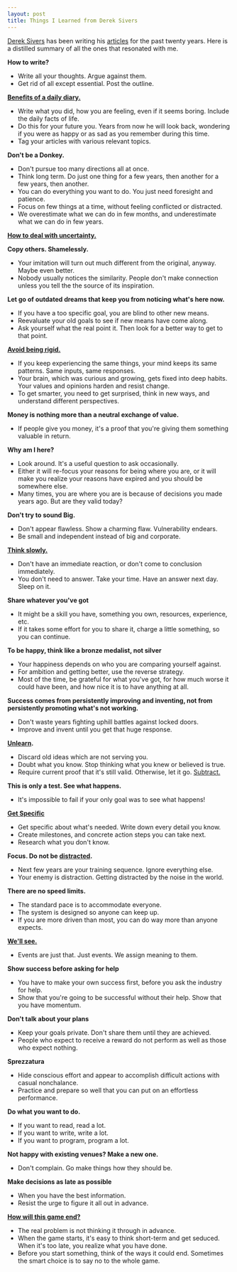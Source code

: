 ```yaml
---
layout: post
title: Things I Learned from Derek Sivers
---
```


[Derek Sivers](https://sive.rs/) has been writing his [articles](https://sive.rs/blog) for the past twenty years. Here is a distilled summary of all the ones that resonated with me. 

**How to write?**

- Write all your thoughts. Argue against them.
- Get rid of all except essential. Post the outline. 

**[Benefits of a daily diary.](https://sivers.org/dj)** 

- Write what you did, how you are feeling, even if it seems boring. Include the daily facts of life. 
- Do this for your future you. Years from now he will look back, wondering if you were as happy or as sad as you remember during this time. 
- Tag your articles with various relevant topics. 

**Don't be a Donkey.**

- Don't pursue too many directions all at once. 
- Think long term. Do just one thing for a few years, then another for a few years, then another. 
- You can do everything you want to do. You just need foresight and patience. 
- Focus on few things at a time, without feeling conflicted or distracted. 
- We overestimate what we can do in few months, and underestimate what we can do in few years.

**[How to deal with uncertainty.](https://sivers.org/d1t)** 

**Copy others. Shamelessly.**

- Your imitation will turn out much different from the original, anyway. Maybe even better. 
- Nobody usually notices the similarity. People don't make connection unless you tell the the source of its inspiration. 

**Let go of outdated dreams that keep you from noticing what's here now.** 

- If you have a too specific goal, you are blind to other new means. 
- Reevaluate your old goals to see if new means have come along. 
- Ask yourself what the real point it. Then look for a better way to get to that point. 

**[Avoid being rigid.](https://sivers.org/mfg)**

- If you keep experiencing the same things, your mind keeps its same patterns. Same inputs, same responses. 
- Your brain, which was curious and growing, gets fixed into deep habits. Your values and opinions harden and resist change. 
- To get smarter, you need to get surprised, think in new ways, and understand different perspectives. 

**Money is nothing more than a neutral exchange of value.**

- If people give you money, it's a proof that you're giving them something valuable in return. 

**Why am I here?**

- Look around. It's a useful question to ask occasionally. 
- Either it will re-focus your reasons for being where you are, or it will make you realize your reasons have expired and you should be somewhere else. 
- Many times, you are where you are is because of decisions you made years ago. But are they valid today?

**Don't try to sound Big.** 

- Don't appear flawless. Show a charming flaw. Vulnerability endears. 
- Be small and independent instead of big and corporate. 

**[Think slowly.](https://sivers.org/slow)**

- Don't have an immediate reaction, or don't come to conclusion immediately. 
- You don't need to answer. Take your time. Have an answer next day. Sleep on it. 

**Share whatever you've got**

- It might be a skill you have, something you own, resources, experience, etc. 
- If it takes some effort for you to share it, charge a little something, so you can continue. 

**To be happy, think like a bronze medalist, not silver**

- Your happiness depends on who you are comparing yourself against. 
- For ambition and getting better, use the reverse strategy. 
- Most of the time, be grateful for what you've got, for how much worse it could have been, and how nice it is to have anything at all. 

**Success comes from persistently improving and inventing, not from persistently promoting what's not working.** 

- Don't waste years fighting uphill battles against locked doors. 
- Improve and invent until you get that huge response. 

**[Unlearn](https://sivers.org/unlearning).** 

- Discard old ideas which are not serving you. 
- Doubt what you know. Stop thinking what you knew or believed is true. 
- Require current proof that it's still valid. Otherwise, let it go. [Subtract.](https://sivers.org/subtract)

**This is only a test. See what happens.**

- It's impossible to fail if your only goal was to see what happens!

**[Get Specific](https://sivers.org/get-specific)**

- Get specific about what's needed. Write down every detail you know. 
- Create milestones, and concrete action steps you can take next. 
- Research what you don't know. 

**Focus. Do not be [distracted](https://sivers.org/berklee).**

- Next few years are your training sequence. Ignore everything else. 
- Your enemy is distraction. Getting distracted by the noise in the world. 

**There are no speed limits.**

- The standard pace is to accommodate everyone. 
- The system is designed so anyone can keep up. 
- If you are more driven than most, you can do way more than anyone expects. 

**[We'll see.](https://sivers.org/horses)** 

- Events are just that. Just events. We assign meaning to them. 

**Show success before asking for help**

- You have to make your own success first, before you ask the industry for help. 
- Show that you're going to be successful without their help. Show that you have momentum. 

**Don't talk about your plans**

- Keep your goals private. Don't share them until they are achieved. 
- People who expect to receive a reward do not perform as well as those who expect nothing. 

**Sprezzatura**

- Hide conscious effort and appear to accomplish difficult actions with casual nonchalance. 
- Practice and prepare so well that you can put on an effortless performance.

**Do what you want to do.** 

- If you want to read, read a lot.
- If you want to write, write a lot.
- If you want to program, program a lot. 

**Not happy with existing venues? Make a new one.** 

- Don't complain. Go make things how they should be. 

**Make decisions as late as possible**

- When you have the best information. 
- Resist the urge to figure it all out in advance. 

**[How will this game end?](https://sivers.org/game)**

- The real problem is not thinking it through in advance. 
- When the game starts, it's easy to think short-term and get seduced. When it's too late, you realize what you have done.
- Before you start something, think of the ways it could end. Sometimes the smart choice is to say no to the whole game. 